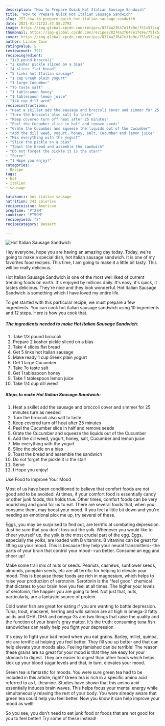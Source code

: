```yaml
---
description: "How to Prepare Quick Hot Italian Sausage Sandwich"
title: "How to Prepare Quick Hot Italian Sausage Sandwich"
slug: 257-how-to-prepare-quick-hot-italian-sausage-sandwich
date: 2021-01-31T22:47:58.279Z
image: https://img-global.cpcdn.com/recipes/8374a2f647e1fe9e/751x532cq70/hot-italian-sausage-sandwich-recipe-main-photo.jpg
thumbnail: https://img-global.cpcdn.com/recipes/8374a2f647e1fe9e/751x532cq70/hot-italian-sausage-sandwich-recipe-main-photo.jpg
cover: https://img-global.cpcdn.com/recipes/8374a2f647e1fe9e/751x532cq70/hot-italian-sausage-sandwich-recipe-main-photo.jpg
author: Linnie Cain
ratingvalue: 5
reviewcount: 7911
recipeingredient:
- "1/3 pound broccoli"
- "2 kosher pickle sliced on a bias"
- "4 slices flat bread"
- "5 links hot Italian sausage"
- "1 cup Greek plain yogurt"
- "1 large Cucumber"
- "To taste salt"
- "1 tablespoon honey"
- "1 tablespoon lemon juice"
- "1/4 cup dill weed"
recipeinstructions:
- "Heat a skillet add the sausage and broccoli cover and simmer for 25 minutes turn as needed"
- "Turn the broccoli also salt to taste"
- "Keep covered turn off heat after 25 minutes"
- "Peel the Cucumber slice in half and remove seeds"
- "Grate the Cucumber and squeeze the liquids out of the Cucumber"
- "Add the dill weed, yogurt, honey, salt, Cucumber and lemon juice"
- "Mix everything with the yogurt"
- "Slice the pickle on a bias"
- "Toast the bread and assemble the sandwich"
- "Do not forget the pickle it is the star!"
- "Serve"
- "I Hope you enjoy!"
categories:
- Recipe
tags:
- hot
- italian
- sausage

katakunci: hot italian sausage 
nutrition: 241 calories
recipecuisine: American
preptime: "PT27M"
cooktime: "PT59M"
recipeyield: "2"
recipecategory: Dessert

---
```



![Hot Italian Sausage Sandwich](https://img-global.cpcdn.com/recipes/8374a2f647e1fe9e/751x532cq70/hot-italian-sausage-sandwich-recipe-main-photo.jpg)

Hey everyone, hope you are having an amazing day today. Today, we're going to make a special dish, hot italian sausage sandwich. It is one of my favorites food recipes. This time, I am going to make it a little bit tasty. This will be really delicious.

Hot Italian Sausage Sandwich is one of the most well liked of current trending foods on earth. It's enjoyed by millions daily. It's easy, it's quick, it tastes delicious. They're nice and they look wonderful. Hot Italian Sausage Sandwich is something which I have loved my entire life.




To get started with this particular recipe, we must prepare a few ingredients. You can cook hot italian sausage sandwich using 10 ingredients and 12 steps. Here is how you cook that.

<!--inarticleads1-->

##### The ingredients needed to make Hot Italian Sausage Sandwich:

1. Take 1/3 pound broccoli
1. Prepare 2 kosher pickle sliced on a bias
1. Take 4 slices flat bread
1. Get 5 links hot Italian sausage
1. Make ready 1 cup Greek plain yogurt
1. Get 1 large Cucumber
1. Take To taste salt
1. Get 1 tablespoon honey
1. Take 1 tablespoon lemon juice
1. Take 1/4 cup dill weed




<!--inarticleads2-->

##### Steps to make Hot Italian Sausage Sandwich:

1. Heat a skillet add the sausage and broccoli cover and simmer for 25 minutes turn as needed
1. Turn the broccoli also salt to taste
1. Keep covered turn off heat after 25 minutes
1. Peel the Cucumber slice in half and remove seeds
1. Grate the Cucumber and squeeze the liquids out of the Cucumber
1. Add the dill weed, yogurt, honey, salt, Cucumber and lemon juice
1. Mix everything with the yogurt
1. Slice the pickle on a bias
1. Toast the bread and assemble the sandwich
1. Do not forget the pickle it is the star!
1. Serve
1. I Hope you enjoy!




Use Food to Improve Your Mood


Most of us have been conditioned to believe that comfort foods are not good and to be avoided. At times, if your comfort food is essentially candy or other junk foods, this holds true. Other times, comfort foods can be very nourishing and good for us to eat. There are several foods that, when you consume them, may boost your mood. If you feel a little bit down and you're needing an emotional pick me up, try several of these.

Eggs, you may be surprised to find out, are terrific at combating depression. Just be sure that you don't toss out the yolk. Whenever you would like to cheer yourself up, the yolk is the most crucial part of the egg. Eggs, especially the yolks, are loaded with B vitamins. B vitamins can be great for lifting up your mood. This is because they help your neural transmitters--the parts of your brain that control your mood--run better. Consume an egg and cheer up!

Make some trail mix of nuts or seeds. Peanuts, cashews, sunflower seeds, almonds, pumpkin seeds, etc are all terrific for helping to elevate your mood. This is because these foods are rich in magnesium, which helps to raise your production of serotonin. Serotonin is the "feel good" chemical that dictates to your brain how you feel at all times. The higher your levels of serotonin, the happier you are going to feel. Not just that, nuts, particularly, are a fantastic source of protein.

Cold water fish are great for eating if you are wanting to battle depression. Tuna, trout, mackerel, herring and wild salmon are all high in omega-3 fatty acids and DHA. DHA and omega-3s are two things that raise the quality and the function of your brain's gray matter. It's the truth: consuming tuna fish sandwiches can really help you fight your depression. 

It's easy to fight your bad mood when you eat grains. Barley, millet, quinoa, etc are terrific at helping you feel better. They fill you up better and that can help elevate your moods also. Feeling famished can be terrible! The reason these grains are so great for your mood is that they are easy for your stomach to digest. They are easier to digest than other foods which helps kick up your blood sugar levels and that, in turn, elevates your mood.

Green tea is fantastic for moods. You were sure green tea had to be included in this article, right? Green tea is rich in a specific amino acid referred to as L-theanine. Studies have shown that this amino acid essentially induces brain waves. This helps focus your mental energy while simultaneously relaxing the rest of your body. You were already aware that green tea could help you feel better. Now you know it can help improve your mood as well!

So you see, you don't need to eat junk food or foods that are not good for you to feel better! Try some of these instead!

